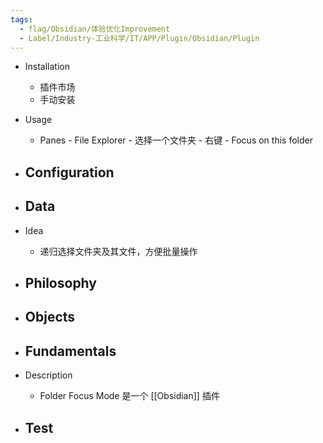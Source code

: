 ```yaml
---
tags:
  - flag/Obsidian/体验优化Improvement
  - Label/Industry-工业科学/IT/APP/Plugin/Obsidian/Plugin
---
```


- Installation
    - 插件市场
    - 手动安装

- Usage
    - Panes - File Explorer - 选择一个文件夹 - 右键 - Focus on this folder

- Configuration
    - 

- Data
    - 

- Idea
    - 递归选择文件夹及其文件，方便批量操作

- Philosophy
    - 

- Objects
    - 

- Fundamentals
    - 

- Description
    - Folder Focus Mode 是一个 [[Obsidian]] 插件

- Test
    - 
